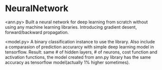 # NeuralNetwork
<ann.py>
Built a neural network for deep learning from scratch without using any machine learning libraries. Introducing gradient desent, forward/backward propagation. 

<model.py>
A binary classification instance to use the library. Also include a comparasion of prediction accurarcy with simple deep learning model in tensorflow. Result: same # of hidden layers, # of neurons, cost function and activation functions, the model created from ann.py library has the same accuracy as tensorflow model(actually 1% higher sometimes). 
